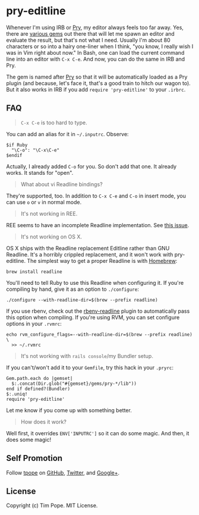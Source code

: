 # pry-editline

Whenever I'm using IRB or [Pry][], my editor always feels too far away.
Yes, there are [various gems](http://utilitybelt.rubyforge.org/) out
there that will let me spawn an editor and evaluate the result, but
that's not what I need.  Usually I'm about 80 characters or so into a
hairy one-liner when I think, "you know, I really wish I was in Vim
right about now."  In Bash, one can load the current command line into
an editor with `C-x C-e`.  And now, you can do the same in IRB and Pry.

The gem is named after [Pry][] so that it will be automatically loaded
as a Pry plugin (and because, let's face it, that's a good train to
hitch our wagon to).  But it also works in IRB if you add `require
'pry-editline'` to your `.irbrc`.

[Pry]: http://pry.github.com/

## FAQ

> `C-x C-e` is too hard to type.

You can add an alias for it in `~/.inputrc`.  Observe:

    $if Ruby
      "\C-o": "\C-x\C-e"
    $endif

Actually, I already added `C-o` for you.  So don't add that one.  It
already works.  It stands for "open".

> What about vi Readline bindings?

They're supported, too.  In addition to `C-x C-e` and `C-o` in insert
mode, you can use `o` or `v` in normal mode.

> It's not working in REE.

REE seems to have an incomplete Readline implementation. See [this
issue](https://github.com/tpope/pry-editline/pull/2).

> It's not working on OS X.

OS X ships with the Readline replacement Editline rather than GNU Readline.
It's a horribly crippled replacement, and it won't work with pry-editline.
The simplest way to get a proper Readline is with [Homebrew][]:

    brew install readline

You'll need to tell Ruby to use this Readline when configuring it.  If you're
compiling by hand, give it as an option to `./configure`:

    ./configure --with-readline-dir=$(brew --prefix readline)

If you use rbenv, check out the [rbenv-readline][] plugin to automatically
pass this option when compiling.  If you're using RVM, you can set configure
options in your `.rvmrc`:

    echo rvm_configure_flags=--with-readline-dir=$(brew --prefix readline) \
      >> ~/.rvmrc

[Homebrew]: http://mxcl.github.com/homebrew/
[rbenv-readline]: https://github.com/tpope/rbenv-readline

> It's not working with `rails console`/my Bundler setup.

If you can't/won't add it to your `Gemfile`, try this hack in your `.pryrc`:

    Gem.path.each do |gemset|
      $:.concat(Dir.glob("#{gemset}/gems/pry-*/lib"))
    end if defined?(Bundler)
    $:.uniq!
    require 'pry-editline'

Let me know if you come up with something better.

> How does it work?

Well first, it overrides `ENV['INPUTRC']` so it can do some magic.  And
then, it does some magic!

## Self Promotion

Follow [tpope](http://tpo.pe/) on [GitHub](https://github.com/tpope),
[Twitter](http://twitter.com/tpope), and [Google+](http://tpo.pe/plus).

## License

Copyright (c) Tim Pope.  MIT License.
